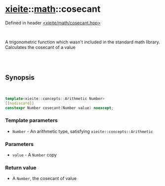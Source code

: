 # [xieite](../xieite.md)::[math](../math.md)::cosecant
Defined in header [<xieite/math/cosecant.hpp>](../../include/xieite/math/cosecant.hpp)

<br/>

A trigonometric function which wasn't included in the standard math library. Calculates the cosecant of a value

<br/><br/>

## Synopsis

<br/>

```cpp
template<xieite::concepts::Arithmetic Number>
[[nodiscard]]
constexpr Number cosecant(Number value) noexcept;
```
### Template parameters
- `Number` - An arithmetic type, satisfying `xieite::concepts::Arithmetic`
### Parameters
- `value` - A `Number` copy
### Return value
- A `Number`, the cosecant of value
